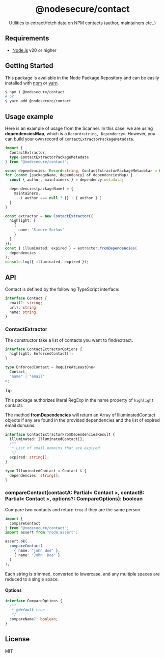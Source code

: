 <p align="center"><h1 align="center">
  @nodesecure/contact
</h1>

<p align="center">
  Utilities to extract/fetch data on NPM contacts (author, maintainers etc..)
</p>

## Requirements
- [Node.js](https://nodejs.org/en/) v20 or higher

## Getting Started

This package is available in the Node Package Repository and can be easily installed with [npm](https://docs.npmjs.com/getting-started/what-is-npm) or [yarn](https://yarnpkg.com).

```bash
$ npm i @nodesecure/contact
# or
$ yarn add @nodesecure/contact
```

## Usage example

Here is an example of usage from the Scanner. In this case, we are using **dependenciesMap**, which is a `Record<string, Dependency>`. However, you can build your own record of `ContactExtractorPackageMetadata`.

```ts
import {
  ContactExtractor,
  type ContactExtractorPackageMetadata
} from "@nodesecure/contact";

const dependencies: Record<string, ContactExtractorPackageMetadata> = Object.create(null);
for (const [packageName, dependency] of dependenciesMap) {
  const { author, maintainers } = dependency.metadata;

  dependencies[packageName] = {
    maintainers,
    ...( author === null ? {} : { author } )
  }
}

const extractor = new ContactExtractor({
  highlight: [
    {
      name: "Sindre Sorhus"
    }
  ]
});
const { illuminated, expired } = extractor.fromDependencies(
  dependencies
);
console.log({ illuminated, expired });
```

## API

Contact is defined by the following TypeScript interface:
```ts
interface Contact {
  email?: string;
  url?: string;
  name: string;
}
```

### ContactExtractor

The constructor take a list of contacts you want to find/extract.

```ts
interface ContactExtractorOptions {
  highlight: EnforcedContact[];
}

type EnforcedContact = RequireAtLeastOne<
  Contact,
  "name" | "email"
>;
```

> [!TIP]
> This package authorizes literal RegExp in the name property of `highlight` contacts

The method **fromDependencies** will return an Array of IlluminatedContact objects if any are found in the provided dependencies and the list of expired email domains.

```ts
interface ContactExtractorFromDependenciesResult {
  illuminated: IlluminatedContact[];
  /**
   * List of email domains that are expired
   */
  expired: string[];
}

type IlluminatedContact = Contact & {
  dependencies: string[];
}
```

### compareContact(contactA: Partial< Contact >, contactB: Partial< Contact >, options?: CompareOptions): boolean

Compare two contacts and return `true` if they are the same person

```ts
import {
  compareContact
} from "@nodesecure/contact";
import assert from "node:assert";

assert.ok(
  compareContact(
    { name: "john doe" },
    { name: "John  Doe" }
  )
);
```

Each string is trimmed, converted to lowercase, and any multiple spaces are reduced to a single space.

#### Options

```ts
interface CompareOptions {
  /**
   * @default true
   */
  compareName?: boolean;
}
```

## License
MIT
